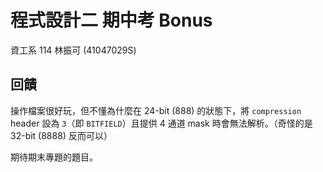 # 程式設計二 期中考 Bonus

資工系 114 林振可 (41047029S)

## 回饋

操作檔案很好玩，但不懂為什麼在 24-bit (888) 的狀態下，將 `compression` header 設為 `3`（即 `BITFIELD`）且提供 4 通道 mask 時會無法解析。（奇怪的是 32-bit (8888) 反而可以）

期待期末專題的題目。
